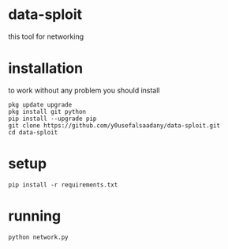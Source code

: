 # data-sploit
this tool for networking

# installation 
to work without any problem you should install
```
pkg update upgrade
pkg install git python
pip install --upgrade pip
git clone https://github.com/y0usefalsaadany/data-sploit.git
cd data-sploit
```

# setup

```
pip install -r requirements.txt
```

# running
```
python network.py
```

